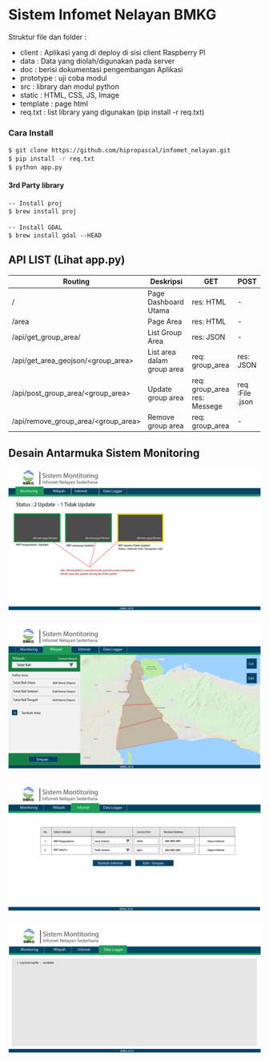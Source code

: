 # Sistem Infomet Nelayan BMKG

Struktur file dan folder :

  - client : Aplikasi yang di deploy di sisi client Raspberry PI
  - data : Data yang diolah/digunakan pada server
  - doc : berisi dokumentasi pengembangan Aplikasi
  - prototype : uji coba modul
  - src : library dan modul python
  - static : HTML, CSS, JS, Image
  - template : page html
  - req.txt : list library yang digunakan (pip install -r req.txt)

### Cara Install

```sh
$ git clone https://github.com/hipropascal/infomet_nelayan.git
$ pip install -r req.txt
$ python app.py
```
#### 3rd Party library

```
-- Install proj
$ brew install proj

-- Install GDAL
$ brew install gdal --HEAD
```

## API LIST (Lihat app.py)

| Routing                                   | Deskripsi                  | GET                         | POST                    |
| ------------------------------------------|----------------------------|-----------------------------|------------------------ |
| /                                         | Page Dashboard Utama       |res: HTML                    | -                       |
| /area                                     | Page Area                  |res: HTML                    | -                       |
| /api/get_group_area/                      | List Group Area            |res: JSON                    | -                       |
| /api/get_area_geojson/<group_area>        | List area dalam group area |req: group_area|res: JSON    | -                       |
| /api/post_group_area/<group_area>         | Update group area          |req: group_area res: Messege | req :File .json         |
| /api/remove_group_area/<group_area>       | Remove group area          |req: group_area              | -                       |


## Desain Antarmuka Sistem Monitoring
![alt text](https://github.com/hipropascal/infomet_nelayan/blob/master/doc/UI/monitoring.jpg?raw=true)
##
![alt text](https://github.com/hipropascal/infomet_nelayan/blob/master/doc/UI/wilayah.jpg?raw=true)
##
![alt text](https://github.com/hipropascal/infomet_nelayan/blob/master/doc/UI/infomet.jpg?raw=true)
##
![alt text](https://github.com/hipropascal/infomet_nelayan/blob/master/doc/UI/data_logger.jpg?raw=true)
##

